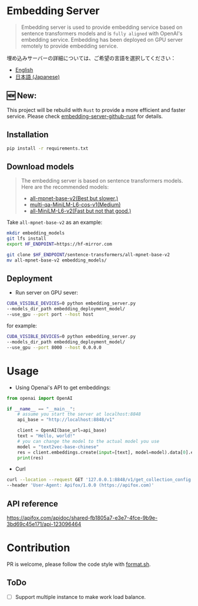 # Embedding Server

> Embedding server is used to provide embedding service based
> on sentence transformers models and is `fully aligned` with OpenAI's
> embedding service.
> Embedding has been deployed on GPU server
> remotely to provide embedding service.

埋め込みサーバーの詳細については、ご希望の言語を選択してください：
- [English](README.md)
- [日本語 (Japanese)](README-jp.md)


## 🆕 New: 
This project will be rebuild with `Rust` to provide a more efficient and faster service. 
Please check [embedding-server-github-rust](https://github.com/linkedlist771/embedding-server-github-rust) 
for details.

## Installation
```bash
pip install -r requirements.txt
```

## Download models
> The embedding server is based on sentence transformers models.
> Here are the recommended models:
> - [all-mpnet-base-v2(Best but slower.)](https://huggingface.co/sentence-transformers/all-mpnet-base-v2)
> - [multi-qa-MiniLM-L6-cos-v1(Medium)](https://huggingface.co/sentence-transformers/multi-qa-MiniLM-L6-cos-v1)
> - [all-MiniLM-L6-v2(Fast but not that good.)](https://huggingface.co/sentence-transformers/all-MiniLM-L6-v2)

Take `all-mpnet-base-v2` as an example:

```bash
mkdir embedding_models
git lfs install
export HF_ENDPOINT=https://hf-mirror.com

git clone $HF_ENDPOINT/sentence-transformers/all-mpnet-base-v2
mv all-mpnet-base-v2 embedding_models/
```

## Deployment

- Run server on GPU sever:

```bash
CUDA_VISIBLE_DEVICES=0 python embedding_server.py 
--models_dir_path embedding_deployment_model/ 
--use_gpu --port port --host host

```


for example:
```bash
CUDA_VISIBLE_DEVICES=0 python embedding_server.py 
--models_dir_path embedding_deployment_model/ 
--use_gpu --port 8000 --host 0.0.0.0

```
# Usage
- Using Openai's API to get embeddings:
```python
from openai import OpenAI

if __name__ == "__main__":
    # assume you start the server at localhost:8848
    api_base = "http://localhost:8848/v1"

    client = OpenAI(base_url=api_base)
    text = "Hello, world!"
    # you can change the model to the actual model you use
    model = "text2vec-base-chinese"
    res = client.embeddings.create(input=[text], model=model).data[0].embedding
    print(res)
```

- Curl
```bash
curl --location --request GET '127.0.0.1:8848/v1/get_collection_config' \
--header 'User-Agent: Apifox/1.0.0 (https://apifox.com)'
```



## API reference

https://apifox.com/apidoc/shared-fb1805a7-e3e7-4fce-9b9e-3bd69c45e171/api-123096464

# Contribution

PR is welcome, please follow the code style with [format.sh](format.sh).

## ToDo
- [ ] Support multiple instance to make work load balance.